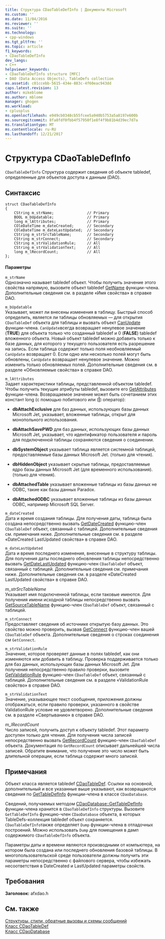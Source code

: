 ```yaml
---
title: Структура CDaoTableDefInfo | Документы Microsoft
ms.custom: ''
ms.date: 11/04/2016
ms.reviewer: ''
ms.suite: ''
ms.technology:
- cpp-windows
ms.tgt_pltfrm: ''
ms.topic: article
f1_keywords:
- CDaoTableDefInfo
dev_langs:
- C++
helpviewer_keywords:
- CDaoTableDefInfo structure [MFC]
- DAO (Data Access Objects), TableDefs collection
ms.assetid: c01ccebb-5615-434e-883c-4f60eac943dd
caps.latest.revision: 13
author: mikeblome
ms.author: mblome
manager: ghogen
ms.workload:
- cplusplus
ms.openlocfilehash: e949cb0348cb55fcee5a940b5753a5a8197e600b
ms.sourcegitcommit: 8fa8fdf0fbb4f57950f1e8f4f9b81b4d39ec7d7a
ms.translationtype: MT
ms.contentlocale: ru-RU
ms.lasthandoff: 12/21/2017
---
```

# <a name="cdaotabledefinfo-structure"></a>Структура CDaoTableDefInfo
`CDaoTableDefInfo` Структура содержит сведения об объекте tabledef, определенные для объектов доступа к данным (DAO).  
  
## <a name="syntax"></a>Синтаксис  
  
```  
struct CDaoTableDefInfo  
{  
    CString m_strName;               // Primary  
    BOOL m_bUpdatable;               // Primary  
    long m_lAttributes;              // Primary  
    COleDateTime m_dateCreated;      // Secondary  
    COleDateTime m_dateLastUpdated;  // Secondary  
    CString m_strSrcTableName;       // Secondary  
    CString m_strConnect;            // Secondary  
    CString m_strValidationRule;     // All  
    CString m_strValidationText;     // All  
    long m_lRecordCount;             // All  
};  
```  
  
#### <a name="parameters"></a>Параметры  
 `m_strName`  
 Однозначно называет tabledef объект. Чтобы получить значение этого свойства напрямую, вызовите объект tabledef [GetName](../../mfc/reference/cdaotabledef-class.md#getname) функции-члена. Дополнительные сведения см. в разделе «Имя свойства» в справке DAO.  
  
 `m_bUpdatable`  
 Указывает, может ли внесены изменения в таблицу. Быстрый способ определить, является ли таблицы обновляемых — для открытия `CDaoTableDef` объекта для таблицы и вызвать объект [CanUpdate](../../mfc/reference/cdaotabledef-class.md#canupdate) функции-члена. `CanUpdate`всегда возвращает ненулевое значение (**TRUE**) для объекта только что созданный tabledef и 0 (**FALSE**) tabledef вложенного объекта. Новый объект tabledef можно добавить только к базе данных, для которого у текущего пользователя есть разрешение на запись. Если таблица содержит только поля необновляемый `CanUpdate` возвращает 0. Если одно или несколько полей могут быть обновлены, `CanUpdate` возвращает ненулевое значение. Можно изменить только обновляемых полей. Дополнительные сведения см. в разделе «Обновляемые свойства» в справке DAO.  
  
 `m_lAttributes`  
 Задает характеристики таблицы, представленной объектом tabledef. Чтобы получить текущие атрибуты tabledef, вызовите его [GetAttributes](../../mfc/reference/cdaotabledef-class.md#getattributes) функции-члена. Возвращаемое значение может быть сочетанием этих констант long (с помощью побитового или (**&#124;**) оператор):  
  
- **dbAttachExclusive** для баз данных, использующих базы данных Microsoft Jet, указывает, вложенные таблицы, открыт для монопольного использования.  
  
- **dbAttachSavePWD** для баз данных, использующих базы данных Microsoft Jet, указывает, что идентификатор пользователя и пароль для подключенной таблицы сохраняются сведения о соединении.  
  
- **dbSystemObject** указывает таблица является системной таблицей, предоставляемые базы данных Microsoft Jet. (только для чтения).  
  
- **dbHiddenObject** указывает скрытые таблицы, предоставляемые ядро базы данных Microsoft Jet (для временного использования). (только для чтения).  
  
- **dbAttachedTable** указывает вложенные таблицы из базы данных не ODBC, такие как базы данных Paradox.  
  
- **dbAttachedODBC** указывает вложенные таблицы из базы данных ODBC, например Microsoft SQL Server.  
  
 `m_dateCreated`  
 Дата и время создания таблицы. Для получения даты, таблица была создана непосредственно вызвать [GetDateCreated](../../mfc/reference/cdaotabledef-class.md#getdatecreated) функцию-член `CDaoTableDef` объект, связанный с таблицей. Дополнительные сведения см. примечания ниже. Дополнительные сведения см. в разделе «DateCreated LastUpdated свойства» в справке DAO.  
  
 `m_dateLastUpdated`  
 Дата и время последнего изменения, внесенные в структуру таблицы. Для получения даты последнего обновления таблицы непосредственно вызвать [GetDateLastUpdated](../../mfc/reference/cdaotabledef-class.md#getdatelastupdated) функцию-член `CDaoTableDef` объект, связанный с таблицей. Дополнительные сведения см. примечания ниже. Дополнительные сведения см. в разделе «DateCreated LastUpdated свойства» в справке DAO.  
  
 *m_strSrcTableName*  
 Указывает имя подключенной таблицы, если таковые имеются. Для получения имени исходной таблицы непосредственно вызвать [GetSourceTableName](../../mfc/reference/cdaotabledef-class.md#getsourcetablename) функцию-член `CDaoTableDef` объект, связанный с таблицей.  
  
 `m_strConnect`  
 Предоставляет сведения об источнике открытую базу данных. Это свойство можно проверить, вызвав [GetConnect](../../mfc/reference/cdaotabledef-class.md#getconnect) функцию-член вашей `CDaoTableDef` объекта. Дополнительные сведения о строках соединения см `GetConnect`.  
  
 `m_strValidationRule`  
 Значение, которое проверяет данные в полях tabledef, как они изменяются или добавить в таблицу. Проверка поддерживается только для баз данных, использующих базы данных Microsoft Jet. Для получения непосредственно правило проверки, вызовите [GetValidationRule](../../mfc/reference/cdaotabledef-class.md#getvalidationrule) функцию-член `CDaoTableDef` объект, связанный с таблицей. Дополнительные сведения см. в разделе «ValidationRule свойство» в справке DAO.  
  
 `m_strValidationText`  
 Значение, указывающее текст сообщения, приложения должны отображаться, если правило проверки, указанного в свойстве ValidationRule условие не удовлетворено. Дополнительные сведения см. в разделе «Свертыванию» в справке DAO.  
  
 *m_lRecordCount*  
 Число записей, получить доступ к объекту tabledef. Этот параметр доступен только для чтения. Для получения числа записей непосредственно вызвать [GetRecordCount](../../mfc/reference/cdaotabledef-class.md#getrecordcount) функцию-член `CDaoTableDef` объекта. Документация по `GetRecordCount` описывает дальнейшей числа записей. Обратите внимание, что получение это число может быть длительной операции, если таблица содержит много записей.  
  
## <a name="remarks"></a>Примечания  
 Объект класса является tabledef [CDaoTableDef](../../mfc/reference/cdaotabledef-class.md). Ссылки на основной, дополнительный и все указанные выше указывают, как возвращаются сведения по [GetTableDefInfo](../../mfc/reference/cdaodatabase-class.md#gettabledefinfo) функции-члена в классе `CDaoDatabase`.  
  
 Сведений, получаемых методом [CDaoDatabase::GetTableDefInfo](../../mfc/reference/cdaodatabase-class.md#gettabledefinfo) функции-члена хранится в `CDaoTableDefInfo` структуры. Вызовите `GetTableDefInfo` функцию-член `CDaoDatabase` объекта, в которых TableDefs-коллекция tabledef объект сохраняется. `CDaoTableDefInfo`также определяет `Dump` функции-члена в отладочных построений. Можно использовать `Dump` для помещения в дамп содержимого `CDaoTableDefInfo` объекта.  
  
 Параметры даты и времени являются производными от компьютера, на котором была создана или последнего обновления базовой таблицы. В многопользовательской среде пользователи должны получить эти параметры непосредственно с файлового сервера, чтобы избежать несоответствия в DateCreated и LastUpdated параметры свойств.  
  
## <a name="requirements"></a>Требования  
 **Заголовок:** afxdao.h  
  
## <a name="see-also"></a>См. также  
 [Структуры, стили, обратные вызовы и схемы сообщений](../../mfc/reference/structures-styles-callbacks-and-message-maps.md)   
 [Класс CDaoTableDef](../../mfc/reference/cdaotabledef-class.md)   
 [Класс CDaoDatabase](../../mfc/reference/cdaodatabase-class.md)
